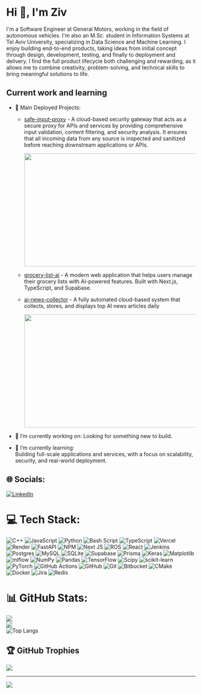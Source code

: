 # Hi 👋, I'm Ziv

I'm a Software Engineer at General Motors, working in the field of autonomous vehicles. I'm also an M.Sc. student in Information Systems at Tel Aviv University, specializing in Data Science and Machine Learning.
I enjoy building end-to-end products, taking ideas from initial concept through design, development, testing, and finally to deployment and delivery. I find the full product lifecycle both challenging and rewarding, as it allows me to combine creativity, problem-solving, and technical skills to bring meaningful solutions to life.

## Current work and learning

- 🚀 Main Deployed Projects:
  - [safe-input-proxy](https://github.com/ZivTalyas/safe-input-proxy) - A cloud-based security gateway that acts as a secure proxy for APIs and services by providing comprehensive input validation, content filtering, and security analysis. It ensures that all incoming data from any source is inspected and sanitized before reaching downstream applications or APIs.
    
     <img src="demo-safe-input-proxy.gif" width="600" height="300"/>
    
  - [grocery-list-ai](https://github.com/ZivTalyas/grocery-list-ai) - A modern web application that helps users manage their grocery lists with AI-powered features. Built with Next.js, TypeScript, and Supabase.
  - [ai-news-collector](https://github.com/ZivTalyas/ai-news-collector) - A fully automated cloud-based system that collects, stores, and displays top AI news articles daily

     <img src="demo-safe-input-proxy.gif" width="600" height="300"/>

- 🔭 I’m currently working on: Looking for something new to build. 

- 🌱 I’m currently learning:  
  Building full-scale applications and services, with a focus on scalability, security, and real-world deployment.

## 🌐 Socials:
[![LinkedIn](https://img.shields.io/badge/LinkedIn-%230077B5.svg?logo=linkedin&logoColor=white)](https://www.linkedin.com/in/ziv-talyas/)

# 💻 Tech Stack:
![C++](https://img.shields.io/badge/c++-%2300599C.svg?style=plastic&logo=c%2B%2B&logoColor=white) ![JavaScript](https://img.shields.io/badge/javascript-%23323330.svg?style=plastic&logo=javascript&logoColor=%23F7DF1E) ![Python](https://img.shields.io/badge/python-3670A0?style=plastic&logo=python&logoColor=ffdd54) ![Bash Script](https://img.shields.io/badge/bash_script-%23121011.svg?style=plastic&logo=gnu-bash&logoColor=white) ![TypeScript](https://img.shields.io/badge/typescript-%23007ACC.svg?style=plastic&logo=typescript&logoColor=white) ![Vercel](https://img.shields.io/badge/vercel-%23000000.svg?style=plastic&logo=vercel&logoColor=white) ![Render](https://img.shields.io/badge/Render-%46E3B7.svg?style=plastic&logo=render&logoColor=white) ![FastAPI](https://img.shields.io/badge/FastAPI-005571?style=plastic&logo=fastapi) ![NPM](https://img.shields.io/badge/NPM-%23CB3837.svg?style=plastic&logo=npm&logoColor=white) ![Next JS](https://img.shields.io/badge/Next-black?style=plastic&logo=next.js&logoColor=white) ![ROS](https://img.shields.io/badge/ros-%230A0FF9.svg?style=plastic&logo=ros&logoColor=white) ![React](https://img.shields.io/badge/react-%2320232a.svg?style=plastic&logo=react&logoColor=%2361DAFB) ![Jenkins](https://img.shields.io/badge/jenkins-%232C5263.svg?style=plastic&logo=jenkins&logoColor=white) ![Postgres](https://img.shields.io/badge/postgres-%23316192.svg?style=plastic&logo=postgresql&logoColor=white) ![MySQL](https://img.shields.io/badge/mysql-4479A1.svg?style=plastic&logo=mysql&logoColor=white) ![SQLite](https://img.shields.io/badge/sqlite-%2307405e.svg?style=plastic&logo=sqlite&logoColor=white) ![Supabase](https://img.shields.io/badge/Supabase-3ECF8E?style=plastic&logo=supabase&logoColor=white) ![Prisma](https://img.shields.io/badge/Prisma-3982CE?style=plastic&logo=Prisma&logoColor=white) ![Keras](https://img.shields.io/badge/Keras-%23D00000.svg?style=plastic&logo=Keras&logoColor=white) ![Matplotlib](https://img.shields.io/badge/Matplotlib-%23ffffff.svg?style=plastic&logo=Matplotlib&logoColor=black) ![mlflow](https://img.shields.io/badge/mlflow-%23d9ead3.svg?style=plastic&logo=numpy&logoColor=blue) ![NumPy](https://img.shields.io/badge/numpy-%23013243.svg?style=plastic&logo=numpy&logoColor=white) ![Pandas](https://img.shields.io/badge/pandas-%23150458.svg?style=plastic&logo=pandas&logoColor=white) ![TensorFlow](https://img.shields.io/badge/TensorFlow-%23FF6F00.svg?style=plastic&logo=TensorFlow&logoColor=white) ![Scipy](https://img.shields.io/badge/SciPy-%230C55A5.svg?style=plastic&logo=scipy&logoColor=%white) ![scikit-learn](https://img.shields.io/badge/scikit--learn-%23F7931E.svg?style=plastic&logo=scikit-learn&logoColor=white) ![PyTorch](https://img.shields.io/badge/PyTorch-%23EE4C2C.svg?style=plastic&logo=PyTorch&logoColor=white) ![GitHub Actions](https://img.shields.io/badge/github%20actions-%232671E5.svg?style=plastic&logo=githubactions&logoColor=white) ![GitHub](https://img.shields.io/badge/github-%23121011.svg?style=plastic&logo=github&logoColor=white) ![Git](https://img.shields.io/badge/git-%23F05033.svg?style=plastic&logo=git&logoColor=white) ![Bitbucket](https://img.shields.io/badge/bitbucket-%230047B3.svg?style=plastic&logo=bitbucket&logoColor=white) ![CMake](https://img.shields.io/badge/CMake-%23008FBA.svg?style=plastic&logo=cmake&logoColor=white) ![Docker](https://img.shields.io/badge/docker-%230db7ed.svg?style=plastic&logo=docker&logoColor=white) ![Jira](https://img.shields.io/badge/jira-%230A0FFF.svg?style=plastic&logo=jira&logoColor=white) ![Redis](https://img.shields.io/badge/redis-%23DD0031.svg?style=plastic&logo=jira&logoColor=white)
# 📊 GitHub Stats:
![](https://github-readme-stats.vercel.app/api?username=ZivTalyas&theme=radical&hide_border=false&include_all_commits=false&count_private=true)<br/>
![](https://nirzak-streak-stats.vercel.app/?user=ZivTalyas&theme=radical&hide_border=false)<br/>
![Top Langs](https://github-readme-stats.vercel.app/api/top-langs/?username=ZivTalyas&theme=radical&hide_border=false&layout=compact&cache_seconds=0)

## 🏆 GitHub Trophies
![](https://github-profile-trophy.vercel.app/?username=ZivTalyas&theme=radical&no-frame=false&no-bg=true&margin-w=4)

---
[![](https://visitcount.itsvg.in/api?id=ZivTalyas&icon=0&color=0)](https://visitcount.itsvg.in)

<!-- Proudly created with GPRM ( https://gprm.itsvg.in ) -->
